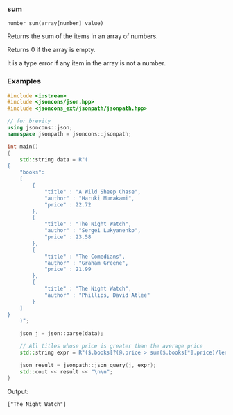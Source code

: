 ### sum

```
number sum(array[number] value)
```

Returns the sum of the items in an array of numbers. 

Returns 0 if the array is empty.

It is a type error if any item in the array is not a number.

### Examples

```c++
#include <iostream>
#include <jsoncons/json.hpp>
#include <jsoncons_ext/jsonpath/jsonpath.hpp>

// for brevity
using jsoncons::json; 
namespace jsonpath = jsoncons::jsonpath;

int main() 
{
    std::string data = R"(
{
    "books":
    [
        {
            "title" : "A Wild Sheep Chase",
            "author" : "Haruki Murakami",
            "price" : 22.72
        },
        {
            "title" : "The Night Watch",
            "author" : "Sergei Lukyanenko",
            "price" : 23.58
        },
        {
            "title" : "The Comedians",
            "author" : "Graham Greene",
            "price" : 21.99
        },
        {
            "title" : "The Night Watch",
            "author" : "Phillips, David Atlee"
        }
    ]
}
    )";

    json j = json::parse(data);

    // All titles whose price is greater than the average price
    std::string expr = R"($.books[?(@.price > sum($.books[*].price)/length($.books[*].price))].title)";

    json result = jsonpath::json_query(j, expr);
    std::cout << result << "\n\n";
}
```
Output:
```
["The Night Watch"]
```

